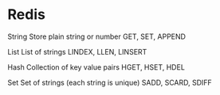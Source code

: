 # Redis

String
Store plain string or number
GET, SET, APPEND

List
List of strings
LINDEX, LLEN, LINSERT

Hash
Collection of key value pairs
HGET, HSET, HDEL

Set
Set of strings (each string is unique)
SADD, SCARD, SDIFF
